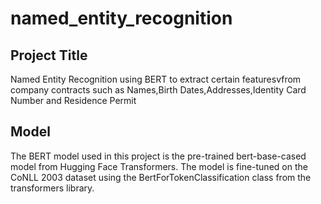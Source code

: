 # named_entity_recognition

## Project Title
Named Entity Recognition using BERT to extract certain featuresvfrom company contracts such as Names,Birth Dates,Addresses,Identity Card Number and Residence Permit

## Model
The BERT model used in this project is the pre-trained bert-base-cased model from Hugging Face Transformers.
The model is fine-tuned on the CoNLL 2003 dataset using the BertForTokenClassification class from the transformers library.
